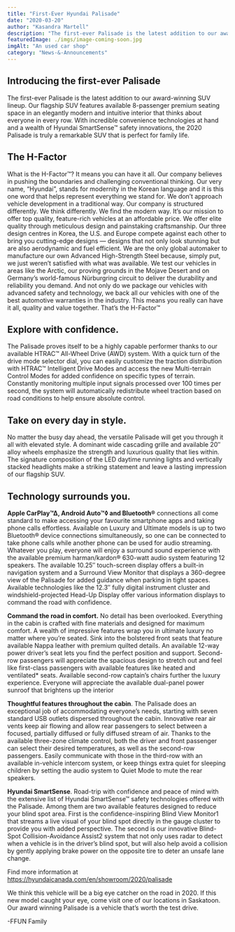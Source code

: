 ```yaml
---
title: "First-Ever Hyundai Palisade"
date: "2020-03-20"
author: "Kasandra Martell"
description: "The first-ever Palisade is the latest addition to our award-winning SUV lineup."
featuredImage: ./imgs/image-coming-soon.jpg
imgAlt: "An used car shop"
category: "News-&-Announcements"
---
```


## Introducing the first-ever Palisade

The first-ever Palisade is the latest addition to our award-winning SUV lineup. Our flagship SUV features available 8-passenger premium seating space in an elegantly modern and intuitive interior that thinks about everyone in every row. With incredible convenience technologies at hand and a wealth of Hyundai SmartSense™ safety innovations, the 2020 Palisade is truly a remarkable SUV that is perfect for family life.

## The H-Factor

What is the H-Factor™? It means you can have it all. Our company believes in pushing the boundaries and challenging conventional thinking. Our very name, “Hyundai”, stands for modernity in the Korean language and it is this one word that helps represent everything we stand for. We don’t approach vehicle development in a traditional way. Our company is structured differently. We think differently. We find the modern way. It’s our mission to offer top quality, feature-rich vehicles at an affordable price. We offer elite quality through meticulous design and painstaking craftsmanship. Our three design centres in Korea, the U.S. and Europe compete against each other to bring you cutting-edge designs — designs that not only look stunning but are also aerodynamic and fuel efficient. We are the only global automaker to manufacture our own Advanced High-Strength Steel because, simply put, we just weren’t satisfied with what was available. We test our vehicles in areas like the Arctic, our proving grounds in the Mojave Desert and on Germany’s world-famous Nürburgring circuit to deliver the durability and reliability you demand. And not only do we package our vehicles with advanced safety and technology, we back all our vehicles with one of the best automotive warranties in the industry. This means you really can have it all, quality and value together. That’s the H-Factor™

## Explore with confidence.

The Palisade proves itself to be a highly capable performer thanks to our available HTRAC™ All-Wheel Drive (AWD) system. With a quick turn of the drive mode selector dial, you can easily customize the traction distribution with HTRAC™ Intelligent Drive Modes and access the new Multi-terrain Control Modes for added confidence on specific types of terrain. Constantly monitoring multiple input signals processed over 100 times per second, the system will automatically redistribute wheel traction based on road conditions to help ensure absolute control.

## Take on every day in style.

No matter the busy day ahead, the versatile Palisade will get you through it all with elevated style. A dominant wide cascading grille and available 20″ alloy wheels emphasize the strength and luxurious quality that lies within. The signature composition of the LED daytime running lights and vertically stacked headlights make a striking statement and leave a lasting impression of our flagship SUV.

## Technology surrounds you.

**Apple CarPlay™∆, Android Auto™◊ and Bluetooth®** connections all come standard to make accessing your favourite smartphone apps and taking phone calls effortless. Available on Luxury and Ultimate models is up to two Bluetooth® device connections simultaneously, so one can be connected to take phone calls while another phone can be used for audio streaming. Whatever you play, everyone will enjoy a surround sound experience with the available premium harman/kardon® 630-watt audio system featuring 12 speakers. The available 10.25″ touch-screen display offers a built-in navigation system and a Surround View Monitor that displays a 360-degree view of the Palisade for added guidance when parking in tight spaces. Available technologies like the 12.3″ fully digital instrument cluster and windshield-projected Head-Up Display offer various information displays to command the road with confidence.

**Command the road in comfort.** No detail has been overlooked. Everything in the cabin is crafted with fine materials and designed for maximum comfort. A wealth of impressive features wrap you in ultimate luxury no matter where you’re seated. Sink into the bolstered front seats that feature available Nappa leather with premium quilted details. An available 12-way power driver’s seat lets you find the perfect position and support. Second-row passengers will appreciate the spacious design to stretch out and feel like first-class passengers with available features like heated and ventilated\* seats. Available second-row captain’s chairs further the luxury experience. Everyone will appreciate the available dual-panel power sunroof that brightens up the interior

**Thoughtful features throughout the cabin**. The Palisade does an exceptional job of accommodating everyone’s needs, starting with seven standard USB outlets dispersed throughout the cabin. Innovative rear air vents keep air flowing and allow rear passengers to select between a focused, partially diffused or fully diffused stream of air. Thanks to the available three-zone climate control, both the driver and front passenger can select their desired temperatures, as well as the second-row passengers. Easily communicate with those in the third-row with an available in-vehicle intercom system, or keep things extra quiet for sleeping children by setting the audio system to Quiet Mode to mute the rear speakers.

**Hyundai SmartSense**. Road-trip with confidence and peace of mind with the extensive list of Hyundai SmartSense™ safety technologies offered with the Palisade. Among them are two available features designed to reduce your blind spot area. First is the confidence-inspiring Blind View Monitor1 that streams a live visual of your blind spot directly in the gauge cluster to provide you with added perspective. The second is our innovative Blind-Spot Collision-Avoidance Assist2 system that not only uses radar to detect when a vehicle is in the driver’s blind spot, but will also help avoid a collision by gently applying brake power on the opposite tire to deter an unsafe lane change.

Find more information at https://hyundaicanada.com/en/showroom/2020/palisade

We think this vehicle will be a big eye catcher on the road in 2020. If this new model caught your eye, come visit one of our locations in Saskatoon. Our award winning Palisade is a vehicle that’s worth the test drive.

-FFUN Family
